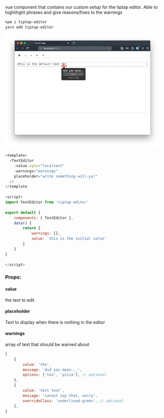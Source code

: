 vue component that contains our custom setup for the tiptap editor. Able to highlihght phrases and give reasons/fixes to the warnings

```bash
npm i tiptap-editor
yarn add tiptap-editor
```

![example image](img/example.png)

```js
<template>
  <TextEditor
    :value.sync="localtext"
    :warnings="warnings"
    placeholder="write something will-ya!"
  />
</template

<script>
import TextEditor from 'tiptap-editor'

export default {
    components: { TextEditor },
    data() {
        return {
            warnings: [],
            value: 'this is the initial value'
        }
    }
}

</script>
```


### Props:

#### value
the text to edit

#### placeholder
Text to display when there is nothing in the editor

#### warnings
array of text that should be warned about
```js
[
    {
        value: 'the',
        message: 'did you mean...',
        options: ['too', 'pizza'], // optional
    },
    {
        value: 'test text',
        message: 'cannot say that, sorry',
        overrideClass: 'underlined-green', // optional
    },
]
```

